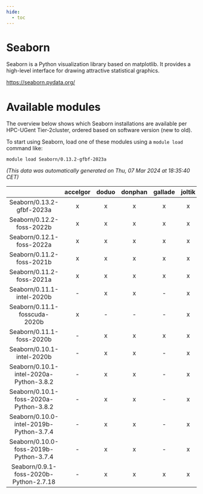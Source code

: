 ```yaml
---
hide:
  - toc
---
```


Seaborn
=======


Seaborn is a Python visualization library based on matplotlib. It provides a high-level interface for drawing attractive statistical graphics.

https://seaborn.pydata.org/
# Available modules


The overview below shows which Seaborn installations are available per HPC-UGent Tier-2cluster, ordered based on software version (new to old).

To start using Seaborn, load one of these modules using a `module load` command like:

```shell
module load Seaborn/0.13.2-gfbf-2023a
```

*(This data was automatically generated on Thu, 07 Mar 2024 at 18:35:40 CET)*  

| |accelgor|doduo|donphan|gallade|joltik|skitty|
| :---: | :---: | :---: | :---: | :---: | :---: | :---: |
|Seaborn/0.13.2-gfbf-2023a|x|x|x|x|x|x|
|Seaborn/0.12.2-foss-2022b|x|x|x|x|x|x|
|Seaborn/0.12.1-foss-2022a|x|x|x|x|x|x|
|Seaborn/0.11.2-foss-2021b|x|x|x|x|x|x|
|Seaborn/0.11.2-foss-2021a|x|x|x|x|x|x|
|Seaborn/0.11.1-intel-2020b|-|x|x|-|x|x|
|Seaborn/0.11.1-fosscuda-2020b|x|-|-|-|x|-|
|Seaborn/0.11.1-foss-2020b|-|x|x|x|x|x|
|Seaborn/0.10.1-intel-2020b|-|x|x|-|x|x|
|Seaborn/0.10.1-intel-2020a-Python-3.8.2|-|x|x|-|x|x|
|Seaborn/0.10.1-foss-2020a-Python-3.8.2|-|x|x|-|x|x|
|Seaborn/0.10.0-intel-2019b-Python-3.7.4|-|x|x|-|x|x|
|Seaborn/0.10.0-foss-2019b-Python-3.7.4|-|x|x|-|x|x|
|Seaborn/0.9.1-foss-2020b-Python-2.7.18|-|x|x|x|x|x|
